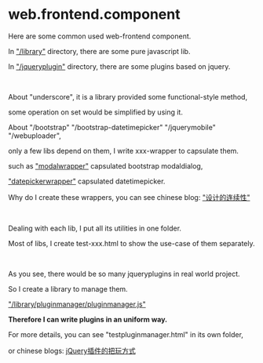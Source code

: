 web.frontend.component
======================

Here are some common used web-frontend component.

In ["/library"](https://github.com/thzt/web.frontend.component/tree/master/library) directory, there are some pure javascript lib.

In ["/jqueryplugin"](https://github.com/thzt/web.frontend.component/tree/master/jqueryplugin) directory, there are some plugins based on jquery.

<br/>

About "underscore", it is a library provided some functional-style method,

some operation on set would be simplified by using it.

About "/bootstrap" "/bootstrap-datetimepicker" "/jquerymobile" "/webuploader", 

only a few libs depend on them, I write xxx-wrapper to capsulate them.

such as ["modalwrapper"](https://github.com/thzt/web.frontend.component/tree/master/jqueryplugin/modalwrapper) capsulated bootstrap modaldialog,

["datepickerwrapper"](https://github.com/thzt/web.frontend.component/tree/master/jqueryplugin/datepickerwrapper) capsulated datetimepicker.

Why do I create these wrappers, you can see chinese blog: ["设计的连续性"](http://thzt.github.io/design/2015/03/20/design/)

<br/>

Dealing with each lib, I put all its utilities in one folder.

Most of libs, I create test-xxx.html to show the use-case of them separately.

<br/>

As you see, there would be so many jqueryplugins in real world project.

So I create a library to manage them. 

["/library/pluginmanager/pluginmanager.js"](https://github.com/thzt/web.frontend.component/tree/master/library/pluginmanager)

**Therefore I can write plugins in an uniform way.**

For more details, you can see "testpluginmanager.html" in its own folder,

or chinese blogs: [jQuery插件的把玩方式](http://thzt.github.io/design/2015/03/24/jquery-plugin/)





